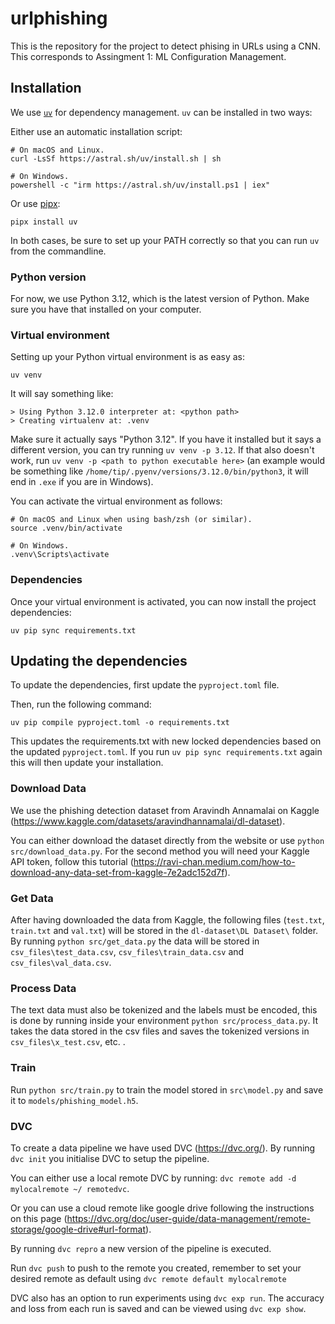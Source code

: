 # urlphishing

This is the repository for the project to detect phising in URLs using a CNN. This corresponds to Assingment 1: ML Configuration Management.

## Installation

We use [`uv`](https://github.com/astral-sh/uv) for dependency management. `uv` can be installed in two ways:

Either use an automatic installation script:
```
# On macOS and Linux.
curl -LsSf https://astral.sh/uv/install.sh | sh

# On Windows.
powershell -c "irm https://astral.sh/uv/install.ps1 | iex"
```

Or use [pipx](https://github.com/pypa/pipx):

```
pipx install uv
```

In both cases, be sure to set up your PATH correctly so that you can run `uv` from the commandline.

### Python version

For now, we use Python 3.12, which is the latest version of Python. Make sure you have that installed on your computer.

### Virtual environment

Setting up your Python virtual environment is as easy as:

```
uv venv
```

It will say something like:
```
> Using Python 3.12.0 interpreter at: <python path>
> Creating virtualenv at: .venv
```

Make sure it actually says "Python 3.12". If you have it installed but it says a different version, you can try running `uv venv -p 3.12`. If that also doesn't work, run `uv venv -p <path to python executable here>` (an example would be something like `/home/tip/.pyenv/versions/3.12.0/bin/python3`, it will end in `.exe` if you are in Windows).

You can activate the virtual environment as follows:

```
# On macOS and Linux when using bash/zsh (or similar).
source .venv/bin/activate

# On Windows.
.venv\Scripts\activate
```

### Dependencies

Once your virtual environment is activated, you can now install the project dependencies:

```
uv pip sync requirements.txt
```

## Updating the dependencies

To update the dependencies, first update the `pyproject.toml` file.

Then, run the following command:

```
uv pip compile pyproject.toml -o requirements.txt
```

This updates the requirements.txt with new locked dependencies based on the updated `pyproject.toml`. If you run `uv pip sync requirements.txt` again this will then update your installation.

### Download Data
We use the phishing detection dataset from Aravindh Annamalai on Kaggle (https://www.kaggle.com/datasets/aravindhannamalai/dl-dataset).

 You can either download the dataset directly from the website or use `python src/download_data.py`. For the second method you will need your Kaggle API token, follow this tutorial (https://ravi-chan.medium.com/how-to-download-any-data-set-from-kaggle-7e2adc152d7f). 

### Get Data
After having downloaded the data from Kaggle, the following files (`test.txt`, `train.txt` and `val.txt`)  will be stored in the `dl-dataset\DL Dataset\` folder. By running `python src/get_data.py` the data will be stored in `csv_files\test_data.csv`, `csv_files\train_data.csv` and `csv_files\val_data.csv`. 

### Process Data
The text data must also be tokenized and the labels must be encoded, this is done by running inside your environment `python src/process_data.py`. It takes the data stored in the csv files and saves the tokenized versions in `csv_files\x_test.csv`, etc. .

### Train
Run `python src/train.py` to train the model stored in `src\model.py` and save it to `models/phishing_model.h5`.

### DVC
To create a data pipeline we have used DVC (https://dvc.org/). By running `dvc init` you initialise DVC to setup the pipeline. 

You can either use a local remote DVC by running: `dvc remote add -d mylocalremote ~/ remotedvc`.

Or you can use a cloud remote like google drive following the instructions on this page (https://dvc.org/doc/user-guide/data-management/remote-storage/google-drive#url-format).

By running `dvc repro` a new version of the pipeline is executed. 

Run `dvc push` to push to the remote you created, remember to set your desired remote as default using `dvc remote default mylocalremote`

DVC also has an option to run experiments using `dvc exp run`. The accuracy and loss from each run is saved and can be viewed using `dvc exp show`. 

